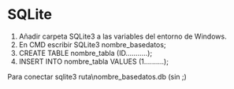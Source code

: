 # SQLite

1) Añadir carpeta SQLite3 a las variables del entorno de Windows.
2) En CMD escribir SQLite3 nombre_basedatos;
3) CREATE TABLE nombre_tabla (ID...........);
4) INSERT INTO nombre_tabla VALUES (1..........);

Para conectar sqlite3 ruta\nombre_basedatos.db (sin ;)
